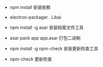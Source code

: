 - npm install 安装依赖
- electron-packager . Libai

- npm install -g asar 安装档案文件工具
- asar pack app app.asar 打包二进制


- npm install -g npm-check 安装更新检查工具
- npm-check 更新检查